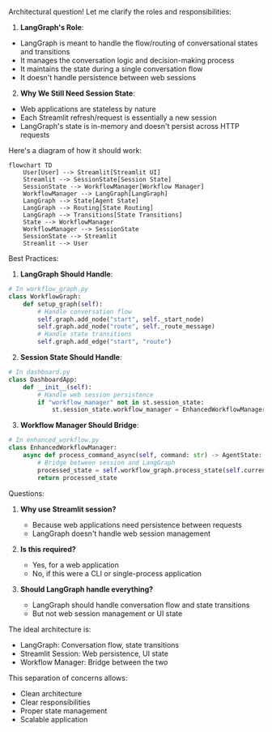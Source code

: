 Architectural question! Let me clarify the roles and responsibilities:

1. **LangGraph's Role**:

- LangGraph is meant to handle the flow/routing of conversational states and transitions
- It manages the conversation logic and decision-making process
- It maintains the state during a single conversation flow
- It doesn't handle persistence between web sessions

2. **Why We Still Need Session State**:

- Web applications are stateless by nature
- Each Streamlit refresh/request is essentially a new session
- LangGraph's state is in-memory and doesn't persist across HTTP requests

Here's a diagram of how it should work:

```mermaid
flowchart TD
    User[User] --> Streamlit[Streamlit UI]
    Streamlit --> SessionState[Session State]
    SessionState --> WorkflowManager[Workflow Manager]
    WorkflowManager --> LangGraph[LangGraph]
    LangGraph --> State[Agent State]
    LangGraph --> Routing[State Routing]
    LangGraph --> Transitions[State Transitions]
    State --> WorkflowManager
    WorkflowManager --> SessionState
    SessionState --> Streamlit
    Streamlit --> User
```

Best Practices:

1. **LangGraph Should Handle**:

```python
# In workflow_graph.py
class WorkflowGraph:
    def setup_graph(self):
        # Handle conversation flow
        self.graph.add_node("start", self._start_node)
        self.graph.add_node("route", self._route_message)
        # Handle state transitions
        self.graph.add_edge("start", "route")
```

2. **Session State Should Handle**:

```python
# In dashboard.py
class DashboardApp:
    def __init__(self):
        # Handle web session persistence
        if "workflow_manager" not in st.session_state:
            st.session_state.workflow_manager = EnhancedWorkflowManager()
```

3. **Workflow Manager Should Bridge**:

```python
# In enhanced_workflow.py
class EnhancedWorkflowManager:
    async def process_command_async(self, command: str) -> AgentState:
        # Bridge between session and LangGraph
        processed_state = self.workflow_graph.process_state(self.current_state)
        return processed_state
```

Questions:

1. **Why use Streamlit session?**

   - Because web applications need persistence between requests
   - LangGraph doesn't handle web session management

2. **Is this required?**

   - Yes, for a web application
   - No, if this were a CLI or single-process application

3. **Should LangGraph handle everything?**
   - LangGraph should handle conversation flow and state transitions
   - But not web session management or UI state

The ideal architecture is:

- LangGraph: Conversation flow, state transitions
- Streamlit Session: Web persistence, UI state
- Workflow Manager: Bridge between the two

This separation of concerns allows:

- Clean architecture
- Clear responsibilities
- Proper state management
- Scalable application
